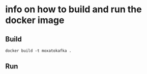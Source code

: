 # info on how to build and run the docker image

## Build

    docker build -t moxatokafka .

## Run

